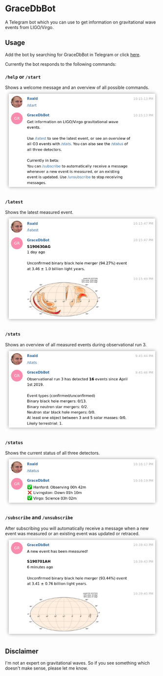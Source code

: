 # GraceDbBot
A Telegram bot which you can use to get information on gravitational wave events 
from LIGO/Virgo. 

## Usage
Add the bot by searching for GraceDbBot in Telegram or click [here](t.me/GraceDbBot).

Currently the bot responds to the following commands:

### `/help` or `/start` 
Shows a welcome message and an overview of all possible commands.
![](docs/start.png)

### `/latest`
Shows the latest measured event.
![](docs/latest.png)

### `/stats` 
Shows an overview of all measured events during observational run 3.
![](docs/stats.png)

### `/status`
Shows the current status of all three detectors.
![](docs/status.png)

### `/subscribe` and `/unsubscribe`
After subscribing you will automatically receive a message when a new event was 
measured or an existing event was updated or retraced.
![](docs/new_event.png)

## Disclaimer
I'm not an expert on gravitational waves. So if you see something which doesn't 
make sense, please let me know.